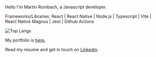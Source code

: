 Hello I'm Martin Rombach, a Javascript developer.

Frameworks/Libraries: React | React Native | Node.js | Typescript | Vite | React Native Magnus | Jest | Github Actions

 ![Top Langs](https://github-readme-stats.vercel.app/api/top-langs/?username=martinrombach88&hide=css,scss,html)

My portfolio is <a href="https://www.martinrombachdev.com/"> here.</a>

Read my resume and get in touch on <a href="https://www.linkedin.com/in/martin-rombach-0a67b266/">Linkedin</a>.

